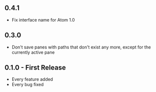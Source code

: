 ## 0.4.1
* Fix interface name for Atom 1.0 

## 0.3.0
* Don't save panes with paths that don't exist any more, except for the currently active pane

## 0.1.0 - First Release
* Every feature added
* Every bug fixed
